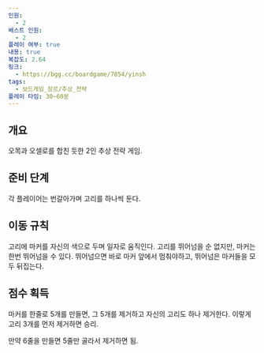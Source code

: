 ```yaml
---
인원:
  - 2
베스트 인원:
  - 2
플레이 여부: true
내용: true
복잡도: 2.64
링크:
  - https://bgg.cc/boardgame/7854/yinsh
tags:
  - 보드게임_장르/추상_전략
플레이 타임: 30~60분
---
```

## 개요
오목과 오셀로를 합친 듯한 2인 추상 전략 게임.
## 준비 단계
각 플레이어는 번갈아가며 고리를 하나씩 둔다.
## 이동 규칙
고리에 마커를 자신의 색으로 두며 일자로 움직인다.
고리를 뛰어넘을 순 없지만,
마커는 한번 뛰어넘을 수 있다.
뛰어넘으면 바로 마커 앞에서 멈춰야하고,
뛰어넘은 마커들을 모두 뒤집는다.
## 점수 획득
마커를 한줄로 5개를 만들면, 그 5개를 제거하고 자신의 고리도 하나 제거한다.
이렇게 고리 3개를 먼저 제거하면 승리.

만약 6줄을 만들면 5줄만 골라서 제거하면 됨.